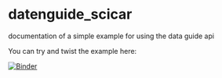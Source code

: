 # datenguide_scicar

documentation of a simple example for using the data guide api

You can try and twist the example here:

[![Binder](https://mybinder.org/badge_logo.svg)](https://mybinder.org/v2/gh/P3nny/datenguide_scicar/master)
